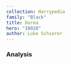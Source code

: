 ```yaml
---
collection: Harrypedia
family: "Black"
title: Dorea
hero: "I0028"
author: Luke Schierer
---
```



### Analysis

